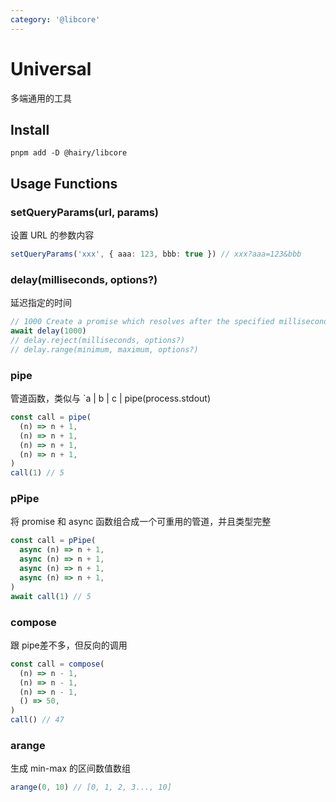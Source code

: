 ```yaml
---
category: '@libcore'
---
```


# Universal

多端通用的工具

## Install

```
pnpm add -D @hairy/libcore
```

## Usage Functions

### setQueryParams(url, params)

设置 URL 的参数内容

```typescript
setQueryParams('xxx', { aaa: 123, bbb: true }) // xxx?aaa=123&bbb
```

### delay(milliseconds, options?)

延迟指定的时间

```typescript
// 1000 Create a promise which resolves after the specified milliseconds.
await delay(1000) 
// delay.reject(milliseconds, options?)
// delay.range(minimum, maximum, options?)
```

### pipe

管道函数，类似与 `a | b | c | pipe(process.stdout)

```typescript
const call = pipe(
  (n) => n + 1,
  (n) => n + 1,
  (n) => n + 1,
  (n) => n + 1,
)
call(1) // 5
```

### pPipe

将 promise 和 async 函数组合成一个可重用的管道，并且类型完整

```typescript
const call = pPipe(
  async (n) => n + 1,
  async (n) => n + 1,
  async (n) => n + 1,
  async (n) => n + 1,
)
await call(1) // 5
```

### compose

跟 pipe差不多，但反向的调用

```typescript
const call = compose(
  (n) => n - 1,
  (n) => n - 1,
  (n) => n - 1,
  () => 50,
)
call() // 47
```

### arange

生成 min-max 的区间数值数组

```typescript
arange(0, 10) // [0, 1, 2, 3..., 10]
```